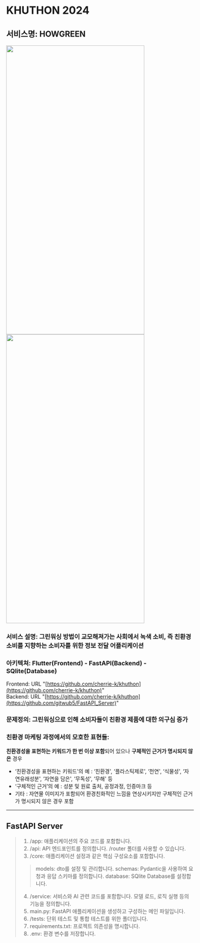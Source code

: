 KHUTHON 2024
=============
서비스명: HOWGREEN
-------------
<img src="https://github.com/gitwub5/FastAPI_Server/assets/132264450/93828431-a71e-4758-9ba5-b6f4b47faa23" width="371px" height="774px"></img>
<img src="https://github.com/gitwub5/FastAPI_Server/assets/132264450/69c032ea-43ec-4a6a-9efb-93523820608e" width="371px" height="774px"></img><br/>

### 서비스 설명: 그린워싱 방법이 교모해져가는 사회에서 녹색 소비, 즉 친환경 소비를 지향하는 소비자를 위한 정보 전달 어플리케이션
### 아키텍쳐: Flutter(Frontend) - FastAPI(Backend) - SQlite(Database)
Frontend: URL "[https://github.com/cherrie-k/khuthon](https://github.com/cherrie-k/khuthon)"    
Backend: URL "[https://github.com/cherrie-k/khuthon](https://github.com/gitwub5/FastAPI_Server)"
### 문제정의: 그린워싱으로 인해 소비자들이 친환경 제품에 대한 의구심 증가 
### 친환경 마케팅 과정에서의 모호한 표현들: 
**친환경성을 표현하는 키워드가 한 번 이상 포함**되어 있으나 **구체적인 근거가 명시되지 않은** 경우
  - ‘친환경성을 표현하는 키워드'의 예 : ‘친환경', ‘플라스틱제로', ‘천연', ‘식물성', ‘자연유래성분', ‘자연을 담은', ‘무독성', ‘무해' 등
  - ‘구체적인 근거’의 예 : 성분 및 원료 출처, 공정과정, 인증마크 등
  - 기타 : 자연물 이미지가 포함되어 환경친화적인 느낌을 연상시키지만 구체적인 근거가 명시되지 않은 경우 포함

* * *
## FastAPI Server
> 1. /app: 애플리케이션의 주요 코드를 포함합니다.
> 2. /api: API 엔드포인트를 정의합니다. /router 폴더를 사용할 수 있습니다.
> 3. /core: 애플리케이션 설정과 같은 핵심 구성요소를 포함합니다.
>> models: dto를 설정 및 관리합니다.
>> schemas: Pydantic을 사용하여 요청과 응답 스키마를 정의합니다.
>> database: SQlite Database를 설정합니다.
> 4. /service: 서비스와 AI 관련 코드를 포함합니다. 모델 로드, 로직 실행 등의 기능을 정의합니다.
> 5. main.py: FastAPI 애플리케이션을 생성하고 구성하는 메인 파일입니다.
> 6. /tests: 단위 테스트 및 통합 테스트를 위한 폴더입니다.
> 7. requirements.txt: 프로젝트 의존성을 명시합니다.
> 8. .env: 환경 변수를 저장합니다.
